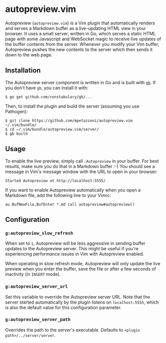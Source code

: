 # autopreview.vim

Autopreview (`autopreview.vim`) is a Vim plugin that automatically
renders and serves a Markdown buffer as a live-updating HTML view in
your browser. It uses a small server, written in Go, which serves a
static HTML page with some Javascript and WebSocket magic to receive
live updates of the buffer contents from the server. Whenever you modify
your Vim buffer, Autopreview pushes the new contents to the server which
then sends it down to the web page.

## Installation

The Autopreview server component is written in Go and is built with
[`gb`](https://getgb.io). If you don't have `gb`, you can install it
with:

```
$ go get github.com/constabulary/gb/...
```

Then, to install the plugin and build the server (assuming you use
Pathogen):

```
$ git clone https://github.com/mpetazzoni/autopreview.vim ~/.vim/bundle/
$ cd ~/.vim/bundle/autopreview.vim/server/
$ gb build
```

## Usage

To enable the live preview, simply call `:Autopreview` in your buffer.
For best results, make sure you do that in a Markdown buffer :-) You
should see a message in Vim's message window with the URL to open in
your browser:

```
Started Autopreview at http://localhost:5555/
```

If you want to enable Autopreview automatically when you open a Markdown
file, add the following line to your Vimrc:

```viml
au BufNewFile,BufEnter *.md call autopreview#autopreview()
```

## Configuration

### `g:autopreview_slow_refresh`

When set to `1`, Autopreview will be less aggressive in sending buffer
updates to the Autopreview server. This might be useful if you're
experiencing performance issues in Vim with Autopreview enabled.

When operating in slow refresh mode, Autopreview will only update the
live preview when you enter the buffer, save the file or after a few
seconds of inactivity (in `INSERT` mode).

### `g:autopreview_server_url`

Set this variable to override the Autopreview server URL. Note that the
server started automatically by the plugin listens on `localhost:5555`,
which is also the default value for this configuration parameter.

### `g:autopreview_server_path`

Overrides the path to the server's executable. Defaults to `<plugin
path>/../server/server`.
